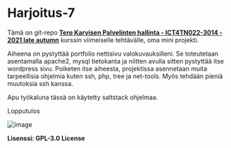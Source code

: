 # Harjoitus-7

Tämä on git-repo [**Tero Karvisen Palvelinten hallinta - ICT4TN022-3014 - 2021 late autumn**](https://terokarvinen.com/2021/configuration-management-systems-palvelinten-hallinta-ict4tn022-2021-autumn/#h7-oma-miniprojekti---dl-2021-12-13-w50-ma-kello-1600) kurssin viimeiselle tehtävälle, oma mini projekti.

Aiheena on pystyttää portfolio nettisivu valokuvauksilleni. Se toteutetaan asentamalla apache2, mysql tietokanta ja niitten avulla sitten pystyttää itse wordpress sivu. Poiketen itse aiheesta, projektissa asennetaan muita tarpeellisia ohjelmia kuten ssh, php, tree ja net-tools. Myös tehdään pieniä muutoksia ssh kanssa.

Apu työkaluna tässä on käytetty saltstack ohjelmaa. 

Lopputulos 

![image](https://user-images.githubusercontent.com/93308960/145733337-763c25e1-9415-4101-87aa-d3fada68dd5b.png)

**Lisenssi: GPL-3.0 License**

